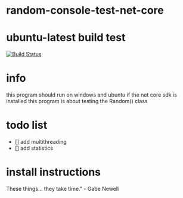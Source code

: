 # random-console-test-net-core

# ubuntu-latest build test
[![Build Status](https://dev.azure.com/matzemail2434545/matzemail2434545/_apis/build/status/user3748.random-console-test-net-core?branchName=master)](https://dev.azure.com/matzemail2434545/matzemail2434545/_build/latest?definitionId=2&branchName=master)
# info
this program should run on windows and ubuntu if the net core sdk is installed
this program is about testing the Random() class
# todo list
- [] add multithreading
- [] add statistics

# install instructions
These things... they take time." - Gabe Newell
